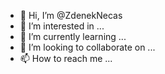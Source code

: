 - 👋 Hi, I’m @ZdenekNecas
- 👀 I’m interested in ...
- 🌱 I’m currently learning ...
- 💞️ I’m looking to collaborate on ...
- 📫 How to reach me ...

<!---
ZdenekNecas/ZdenekNecas is a ✨ special ✨ repository because its `README.md` (this file) appears on your GitHub profile.
You can click the Preview link to take a look at your changes.
--->
